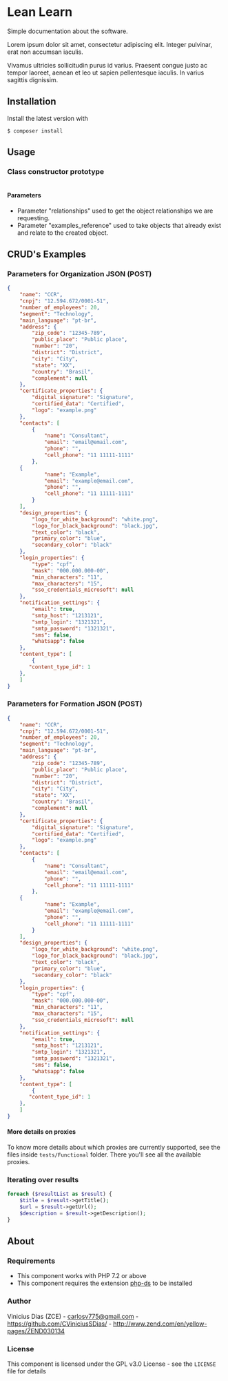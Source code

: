 # Lean Learn

Simple documentation about the software.

Lorem ipsum dolor sit amet, consectetur adipiscing elit. Integer pulvinar, erat non accumsan iaculis.

Vivamus ultricies sollicitudin purus id varius. Praesent congue justo ac tempor laoreet,
aenean et leo ut sapien pellentesque iaculis. In varius sagittis dignissim.

## Installation
Install the latest version with
```
$ composer install
```

## Usage

### Class constructor prototype
```

```

#### Parameters
- Parameter "relationships" used to get the object relationships we are requesting.
- Parameter "examples_reference" used to take objects that already exist and relate to the created object.

## CRUD's Examples

### Parameters for Organization JSON (POST)
```json
{
    "name": "CCR",
    "cnpj": "12.594.672/0001-51",
    "number_of_employees": 20,
    "segment": "Technology",
    "main_language": "pt-br",
    "address": {
        "zip_code": "12345-789",
        "public_place": "Public place",
        "number": "20",
        "district": "District",
        "city": "City",
        "state": "XX",
        "country": "Brasil",
        "complement": null
    },
    "certificate_properties": {
        "digital_signature": "Signature",
        "certified_data": "Certified",
        "logo": "example.png"
    },
    "contacts": [
        {
            "name": "Consultant",
            "email": "email@email.com",
            "phone": "",
            "cell_phone": "11 11111-1111"
        },
	{
            "name": "Example",
            "email": "example@email.com",
            "phone": "",
            "cell_phone": "11 11111-1111"
        }
    ],
    "design_properties": {
        "logo_for_white_background": "white.png",
        "logo_for_black_background": "black.jpg",
        "text_color": "black",
        "primary_color": "blue",
        "secondary_color": "black"
    },
    "login_properties": {
        "type": "cpf",
        "mask": "000.000.000-00",
        "min_characters": "11",
        "max_characters": "15",
        "sso_credentials_microsoft": null
    },
    "notification_settings": {
        "email": true,
        "smtp_host": "1213121",
        "smtp_login": "1321321",
        "smtp_password": "1321321",
        "sms": false,
        "whatsapp": false
    },
    "content_type": [
        {
	   "content_type_id": 1
	},
    ]
}
```

### Parameters for Formation JSON (POST)
```json
{
    "name": "CCR",
    "cnpj": "12.594.672/0001-51",
    "number_of_employees": 20,
    "segment": "Technology",
    "main_language": "pt-br",
    "address": {
        "zip_code": "12345-789",
        "public_place": "Public place",
        "number": "20",
        "district": "District",
        "city": "City",
        "state": "XX",
        "country": "Brasil",
        "complement": null
    },
    "certificate_properties": {
        "digital_signature": "Signature",
        "certified_data": "Certified",
        "logo": "example.png"
    },
    "contacts": [
        {
            "name": "Consultant",
            "email": "email@email.com",
            "phone": "",
            "cell_phone": "11 11111-1111"
        },
	{
            "name": "Example",
            "email": "example@email.com",
            "phone": "",
            "cell_phone": "11 11111-1111"
        }
    ],
    "design_properties": {
        "logo_for_white_background": "white.png",
        "logo_for_black_background": "black.jpg",
        "text_color": "black",
        "primary_color": "blue",
        "secondary_color": "black"
    },
    "login_properties": {
        "type": "cpf",
        "mask": "000.000.000-00",
        "min_characters": "11",
        "max_characters": "15",
        "sso_credentials_microsoft": null
    },
    "notification_settings": {
        "email": true,
        "smtp_host": "1213121",
        "smtp_login": "1321321",
        "smtp_password": "1321321",
        "sms": false,
        "whatsapp": false
    },
    "content_type": [
        {
	   "content_type_id": 1
	},
    ]
}
```

#### More details on proxies
To know more details about which proxies are currently
supported, see the files inside `tests/Functional` folder.
There you'll see all the available proxies.

### Iterating over results
```php
foreach ($resultList as $result) {
    $title = $result->getTitle();
    $url = $result->getUrl();
    $description = $result->getDescription();
}
```

## About

### Requirements

- This component works with PHP 7.2 or above
- This component requires the extension [php-ds](http://php.net/manual/pt_BR/book.ds.php) to be installed

### Author
Vinicius Dias (ZCE) - carlosv775@gmail.com - https://github.com/CViniciusSDias/ - http://www.zend.com/en/yellow-pages/ZEND030134

### License
This component is licensed under the GPL v3.0 License - see the `LICENSE` file for details
